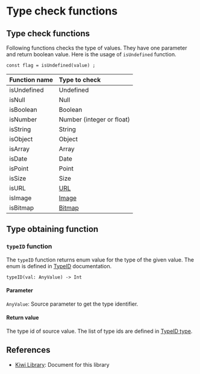 # Type check functions

## Type check functions
Following functions checks the type of values.
They have one parameter and return boolean value.
Here is the usage of `isUndefined` function.
````
const flag = isUndefined(value) ;
````
|Function name  |Type to check              |
|:---           |:---                       |
|isUndefined    |Undefined                  |
|isNull         |Null                       |
|isBoolean      |Boolean                    |
|isNumber       |Number (integer or float)  |
|isString       |String                     |
|isObject       |Object                     |
|isArray        |Array                      |
|isDate         |Date                       |
|isPoint        |Point                      |
|isSize         |Size                           |
|isURL          |[URL](https://github.com/steelwheels/KiwiScript/blob/master/KiwiLibrary/Document/Class/URL.md) |
|isImage        |[Image](https://github.com/steelwheels/KiwiScript/blob/master/KiwiLibrary/Document/Class/Image.md) |
|isBitmap       |[Bitmap](https://github.com/steelwheels/Amber/blob/master/Document/DataFormat/Bitmap.md) |

## Type obtaining function
### `typeID` function
The `typeID` function returns enum value for the type of the given value. The enum is defined in [TypeID](https://github.com/steelwheels/KiwiScript/blob/master/KiwiLibrary/Document/Enum/TypeID.md) documentation.

````
typeID(val: AnyValue) -> Int
````
#### Parameter
`AnyValue`: Source parameter to get the type identifier.

#### Return value
The type id of source value. The list of type ids are defined in [TypeID type](https://github.com/steelwheels/KiwiScript/blob/master/KiwiLibrary/Document/Enum/TypeID.md).

## References
* [Kiwi Library](https://github.com/steelwheels/KiwiScript/blob/master/KiwiLibrary/Document/Library.md): Document for this library
